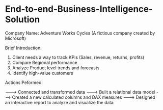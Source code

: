# End-to-end-Business-Intelligence-Solution

Company Name: Adventure Works Cycles (A fictious company created by Microsoft)

Brief Introduction:

1) Client needs a way to track KPIs (Sales, revenue, returns, profits) 
2) Compare Regional performance
3) Analyze Product level trends and forecasts
4) Identify high-value customers

Actions Peformed:

---> Connected and transformed data
---> Built a relational data model
---> Created a new calculated columns and DAX measures
---> Designed an interactive report to analyze and visualize the data



